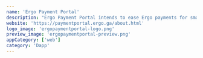 ```yaml
---
name: 'Ergo Payment Portal'
description: "Ergo Payment Portal intends to ease Ergo payments for small businesses and personal usage. It provides a way to integrate Ergo or SigUSD payments in other applications, allowing to request a payment from a URL."
website: 'https://paymentportal.ergo.ga/about.html'
logo_image: 'ergopaymentportal-logo.png'
preview_image: 'ergopaymentportal-preview.png'
appCategory: ['web']
category: 'Dapp'
---
```

